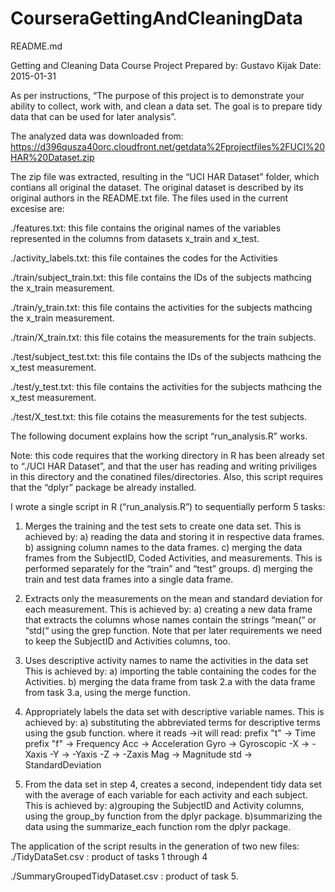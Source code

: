 # CourseraGettingAndCleaningData
README.md

Getting and Cleaning Data Course Project
Prepared by: Gustavo Kijak
Date: 2015-01-31

As per instructions, “The purpose of this project is to demonstrate your ability to collect, work with, and clean a data set. The goal is to prepare tidy data that can be used for later analysis”.

The analyzed data was downloaded from:
https://d396qusza40orc.cloudfront.net/getdata%2Fprojectfiles%2FUCI%20HAR%20Dataset.zip

The zip file was extracted, resulting in the “UCI HAR Dataset”  folder, which contians all original the dataset. The original dataset is described by its original authors in the README.txt file. The files used in the current excesise are:

./features.txt: this file  contains the original names of the variables represented in the columns from datasets x_train and x_test.

./activity_labels.txt: this file containes the codes for the Activities

./train/subject_train.txt: this file contains the IDs of the subjects mathcing the x_train measurement.

./train/y_train.txt: this file  contains the activities for the subjects mathcing the x_train measurement.

./train/X_train.txt:  this file cotains the measurements for the train subjects.

./test/subject_test.txt:  this file contains the IDs of the subjects mathcing the x_test measurement.

./test/y_test.txt:  this file contains the activities for the subjects mathcing the x_test measurement.

 ./test/X_test.txt: this file cotains the measurements for the test subjects.

The following document explains how the script “run_analysis.R” works.

Note: this code requires that the working directory in R has been already set to “./UCI HAR Dataset”, and that the user has reading and writing priviliges in this directory and the conatined files/directories. Also, this script requires that the “dplyr” package be already installed.

I wrote a single script in R (“run_analysis.R”) to sequentially perform 5 tasks:

1. Merges the training and the test sets to create one data set.
This is achieved by:
a) reading the data and storing it in respective data frames.
b) assigning column names to the data frames.
c) merging the data frames from the SubjectID, Coded Activities, and measurements. This is performed separately for the “train” and “test” groups.
d) merging the train and test data frames into a single data frame.

2. Extracts only the measurements on the mean and standard deviation for each measurement.
This is achieved by:
a) creating a new data frame that extracts the columns whose names contain the strings “mean(“ or “std(“ using the grep function. Note that per later requirements we need to keep the SubjectID and Activities columns, too.

3. Uses descriptive activity names to name the activities in the data set
This is achieved by:
a) importing the table containing the codes for the Activities.
b) merging the data frame from task 2.a with the data frame from task 3.a, using the merge function.

4. Appropriately labels the data set with descriptive variable names.
This is achieved by:
a) substituting the abbreviated terms for descriptive terms using the gsub function. 
 where it reads ->it will read:
prefix "t" ->		Time
 prefix "f" -> 		Frequency
 Acc ->	Acceleration
Gyro -> Gyroscopic
-X 	-> -Xaxis
-Y 	->		-Yaxis
-Z 	->		-Zaxis
 Mag ->			Magnitude
std 	->		StandardDeviation

5. From the data set in step 4, creates a second, independent tidy data set with the average of each variable for each activity and each subject.
This is achieved by:
a)grouping the SubjectID and Activity columns, using the group_by function from the dplyr package.
b)summarizing the data using the summarize_each function rom the dplyr package.

The application of the script results in the generation of two new files:
./TidyDataSet.csv : product of tasks 1 through 4

./SummaryGroupedTidyDataset.csv : product of task 5.
